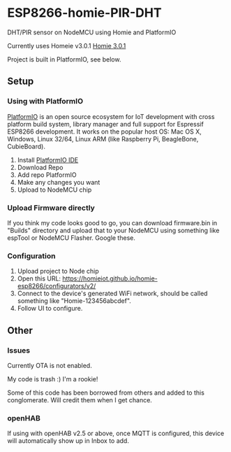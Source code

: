 # ESP8266-homie-PIR-DHT
DHT/PIR sensor on NodeMCU using Homie and PlatformIO

Currently uses Homeie v3.0.1 [Homie 3.0.1](https://github.com/homieiot/convention/releases/tag/v3.0.1)

Project is built in PlatformIO, see below. 

## Setup
### Using with PlatformIO

[PlatformIO](http://platformio.org) is an open source ecosystem for IoT development with cross platform build system, library manager and full support for Espressif ESP8266 development. It works on the popular host OS: Mac OS X, Windows, Linux 32/64, Linux ARM (like Raspberry Pi, BeagleBone, CubieBoard).

1. Install [PlatformIO IDE](http://platformio.org/platformio-ide)
2. Download Repo
3. Add repo PlatformIO
4. Make any changes you want
5. Upload to NodeMCU chip

### Upload Firmware directly
If you think my code looks good to go, you can download firmware.bin in "Builds" directory and upload that to your NodeMCU using something like espTool or NodeMCU Flasher. Google these.

### Configuration

1. Upload project to Node chip
2. Open this URL: https://homieiot.github.io/homie-esp8266/configurators/v2/
3. Connect to the device's generated WiFi network, should be called something like "Homie-123456abcdef".
4. Follow UI to configure.

## Other
### Issues
Currently OTA is not enabled. 

My code is trash :) I'm a rookie!

Some of this code has been borrowed from others and added to this conglomerate. Will credit them when I get chance. 

### openHAB
If using with openHAB v2.5 or above, once MQTT is configured, this device will automatically show up in Inbox to add. 